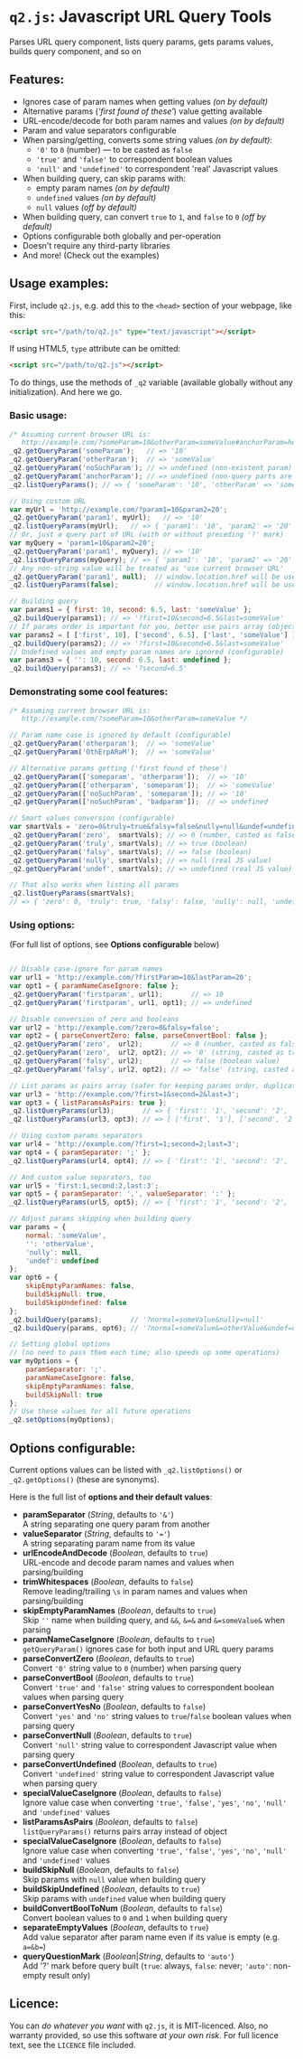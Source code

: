 `q2.js`: Javascript URL Query Tools
=================================
Parses URL query component, lists query params, gets params values, builds query component, and so on

Features:
-------------
- Ignores case of param names when getting values *(on by default)*
- Alternative params (*'first found of these'*) value getting available
- URL-encode/decode for both param names and values *(on by default)*
- Param and value separators configurable
- When parsing/getting, converts some string values *(on by default)*:
    - `'0'` to `0` (number) — to be casted as `false`
    - `'true'` and `'false'` to correspondent boolean values
    - `'null'` and `'undefined'` to correspondent 'real' Javascript values
- When building query, can skip params with:
    - empty param names *(on by default)*
    - `undefined` values *(on by default)*
    - `null` values *(off by default)*
- When building query, can convert `true` to `1`, and `false` to `0` *(off by default)*
- Options configurable both globally and per-operation
- Doesn't require any third-party libraries
- And more! (Check out the examples)

Usage examples:
---------------
First, include `q2.js`, e.g. add this to the `<head>` section of your webpage, like this:

```html
<script src="/path/to/q2.js" type="text/javascript"></script>
```

If using HTML5, `type` attribute can be omitted:

```html
<script src="/path/to/q2.js"></script>
```

To do things, use the methods of `_q2` variable (available globally without any initialization). And here we go.

### Basic usage:

```javascript
/* Assuming current browser URL is:
   http://example.com/?someParam=10&otherParam=someValue#anchorParam=here */
_q2.getQueryParam('someParam');   // => '10'
_q2.getQueryParam('otherParam');  // => 'someValue'
_q2.getQueryParam('noSuchParam'); // => undefined (non-existent param)
_q2.getQueryParam('anchorParam'); // => undefined (non-query parts are ignored)
_q2.listQueryParams(); // => { 'someParam': '10', 'otherParam' => 'someValue' }

// Using custom URL
var myUrl = 'http://example.com/?param1=10&param2=20';
_q2.getQueryParam('param1', myUrl);   // => '10'
_q2.listQueryParams(myUrl);   // => { 'param1': '10', 'param2' => '20' }
// Or, just a query part of URL (with or without preceding '?' mark)
var myQuery = 'param1=10&param2=20';
_q2.getQueryParam('param1', myQuery); // => '10'
_q2.listQueryParams(myQuery); // => { 'param1': '10', 'param2' => '20' }
// Any non-string value will be treated as 'use current browser URL'
_q2.getQueryParam('param1', null);  // window.location.href will be used
_q2.listQueryParams(false);         // window.location.href will be used 

// Building query
var params1 = { first: 10, second: 6.5, last: 'someValue' };
_q2.buildQuery(params1); // => '?first=10&second=6.5&last=someValue'
// If params order is important for you, better use pairs array (objects are sometimes reordered in Javascript)
var params2 = [ ['first', 10], ['second', 6.5], ['last', 'someValue'] ];
_q2.buildQuery(params2); // => '?first=10&second=6.5&last=someValue'
// Undefined values and empty param names are ignored (configurable)
var params3 = { '': 10, second: 6.5, last: undefined };
_q2.buildQuery(params3); // => '?second=6.5'

```

### Demonstrating some cool features:

```javascript
/* Assuming current browser URL is:
   http://example.com/?someParam=10&otherParam=someValue */

// Param name case is ignored by default (configurable)
_q2.getQueryParam('otherparam');  // => 'someValue'
_q2.getQueryParam('OthErpARaM');  // => 'someValue'

// Alternative params getting ('first found of these')
_q2.getQueryParam(['someparam', 'otherparam']);  // => '10'
_q2.getQueryParam(['otherparam', 'someparam']);  // => 'someValue'
_q2.getQueryParam(['noSuchParam', 'someparam']); // => '10'
_q2.getQueryParam(['noSuchParam', 'badparam']);  // => undefined

// Smart values conversion (configurable)
var smartVals = 'zero=0&truly=true&falsy=false&nully=null&undef=undefined';
_q2.getQueryParam('zero',  smartVals); // => 0 (number, casted as false)
_q2.getQueryParam('truly', smartVals); // => true (boolean)
_q2.getQueryParam('falsy', smartVals); // => false (boolean)
_q2.getQueryParam('nully', smartVals); // => null (real JS value)
_q2.getQueryParam('undef', smartVals); // => undefined (real JS value)

// That also works when listing all params
_q2.listQueryParams(smartVals); 
// => { 'zero': 0, 'truly': true, 'falsy': false, 'nully': null, 'undef': undefined }
```

### Using options:
(For full list of options, see **Options configurable** below)

```javascript

// Disable case-ignore for param names
var url1 = 'http://example.com/?firstParam=10&lastParam=20';
var opt1 = { paramNameCaseIgnore: false };
_q2.getQueryParam('firstparam', url1);       // => 10
_q2.getQueryParam('firstparam', url1, opt1); // => undefined

// Disable conversion of zero and booleans
var url2 = 'http://example.com/?zero=0&falsy=false';
var opt2 = { parseConvertZero: false, parseConvertBool: false };
_q2.getQueryParam('zero',  url2);       // => 0 (number, casted as false)
_q2.getQueryParam('zero',  url2, opt2); // => '0' (string, casted as true)
_q2.getQueryParam('falsy', url2);       // => false (boolean value)
_q2.getQueryParam('falsy', url2, opt2); // => 'false' (string, casted as true)

// List params as pairs array (safer for keeping params order, duplicate param names, JS special property names, etc)
var url3 = 'http://example.com/?first=1&second=2&last=3';
var opt3 = { listParamsAsPairs: true };
_q2.listQueryParams(url3);       // => { 'first': '1', 'second': '2', 'last': '3' }
_q2.listQueryParams(url3, opt3); // => [ ['first', '1'], ['second', '2'], ['last', '3'] ]

// Using custom params separators
var url4 = 'http://example.com/?first=1;second=2;last=3';
var opt4 = { paramSeparator: ';' };
_q2.listQueryParams(url4, opt4); // => { 'first': '1', 'second': '2', 'last': '3' }

// And custom value separators, too
var url5 = 'first:1,second:2,last:3';
var opt5 = { paramSeparator: ',', valueSeparator: ':' };
_q2.listQueryParams(url5, opt5); // => { 'first': '1', 'second': '2', 'last': '3' }

// Adjust params skipping when building query
var params = { 
    normal: 'someValue', 
    '': 'otherValue', 
    'nully': null, 
    'undef': undefined 
};
var opt6 = {
    skipEmptyParamNames: false,
    buildSkipNull: true,
    buildSkipUndefined: false 
};
_q2.buildQuery(params);       // '?normal=someValue&nully=null'
_q2.buildQuery(params, opt6); // '?normal=someValue&=otherValue&undef=undefined'

// Setting global options
// (no need to pass them each time; also speeds up some operations)
var myOptions = {
    paramSeparator: ';'.
    paramNameCaseIgnore: false,
    skipEmptyParamNames: false,
    buildSkipNull: true
};
// Use these values for all future operations
_q2.setOptions(myOptions);
```

Options configurable:
---------------------

Current options values can be listed with `_q2.listOptions()` or `_q2.getOptions()` (these are synonyms).

Here is the full list of **options and their default values**: 

* **paramSeparator** (*String*, defaults to `'&'`)  
  A string separating one query param from another
* **valueSeparator** (*String*, defaults to `'='`)  
  A string separating param name from its value
* **urlEncodeAndDecode** (*Boolean*, defaults to `true`)  
  URL-encode and decode param names and values when parsing/building
* **trimWhitespaces** (*Boolean*, defaults to `false`)  
  Remove leading/trailing `\s` in param names and values when parsing/building
* **skipEmptyParamNames** (*Boolean*, defaults to `true`)  
  Skip `''` name when building query, and `&&`, `&=&` and `&=someValue&` when parsing
* **paramNameCaseIgnore** (*Boolean*, defaults to `true`)  
  `getQueryParam()` ignores case for both input and URL query params
* **parseConvertZero** (*Boolean*, defaults to `true`)  
  Convert `'0'` string value to `0` (number) when parsing query
* **parseConvertBool** (*Boolean*, defaults to `true`)  
  Convert `'true'` and `'false'` string values to correspondent boolean values when parsing query
* **parseConvertYesNo** (*Boolean*, defaults to `false`)  
  Convert `'yes'` and `'no'` string values to `true`/`false` boolean values when parsing query
* **parseConvertNull** (*Boolean*, defaults to `true`)  
  Convert `'null'` string value to correspondent Javascript value when parsing query
* **parseConvertUndefined** (*Boolean*, defaults to `true`)  
  Convert `'undefined'` string value to correspondent Javascript value when parsing query
* **specialValueCaseIgnore** (*Boolean*, defaults to `false`)  
  Ignore value case when converting `'true'`, `'false'`, `'yes'`, `'no'`, `'null'` and `'undefined'` values
* **listParamsAsPairs** (*Boolean*, defaults to `false`)  
  `listQueryParams()` returns pairs array instead of object
* **specialValueCaseIgnore** (*Boolean*, defaults to `false`)  
  Ignore value case when converting `'true'`, `'false'`, `'yes'`, `'no'`, `'null'` and `'undefined'` values
* **buildSkipNull** (*Boolean*, defaults to `false`)  
  Skip params with `null` value when building query
* **buildSkipUndefined** (*Boolean*, defaults to `true`)  
  Skip params with `undefined` value when building query
* **buildConvertBoolToNum** (*Boolean*, defaults to `false`)  
  Convert boolean values to `0` and `1` when building query
* **separateEmptyValues** (*Boolean*, defaults to `true`)  
  Add value separator after param name even if its value is empty (e.g. `a=&b=`)
* **queryQuestionMark** (*Boolean*|*String*, defaults to `'auto'`)  
  Add '?' mark before query built (`true`: always, `false`: never; `'auto'`: non-empty result only)

Licence:
--------
You can *do whatever you want* with `q2.js`, it is MIT-licenced. 
Also, no warranty provided, so use this software *at your own risk*.
For full licence text, see the `LICENCE` file included.